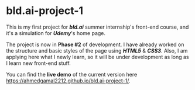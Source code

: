 # bld.ai-project-1
This is my first project for ***bld.ai*** summer internship's front-end course, and it's a simulation for ***Udemy***'s home page.

The project is now in **Phase #2** of development.
I have already worked on the structure and basic styles of the page using ***HTML5*** & ***CSS3***. Also, I am applying here what I newly learn, so it will be under
development as long as I learn new front-end stuff. 

You can find the **live demo** of the current version here https://ahmedgamal2212.github.io/bld.ai-project-1/.
